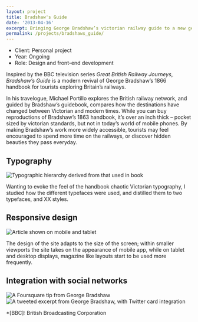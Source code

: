 ```yaml
---
layout: project
title: Bradshaw's Guide
date: '2013-04-16'
excerpt: Bringing George Bradshaw’s victorian railway guide to a new generation.
permalink: /projects/bradshaws_guide/
---
```

* Client: Personal project
* Year: Ongoing
* Role: Design and front-end development

Inspired by the BBC television series _Great British Railway Journeys_, _Bradshaw’s Guide_ is a modern revival of George Bradshaw’s 1866 handbook for tourists exploring Britain’s railways.

In his travelogue, Michael Portillo explores the British railway network, and guided by Bradshaw’s guidebook, compares how the destinations have changed between Victorian and modern times. While you can buy reproductions of Bradshaw’s 1863 handbook, it’s over an inch thick – pocket sized by victorian standards, but not in today’s world of mobile phones. By making Bradshaw’s work more widely accessible, tourists may feel encouraged to spend more time on the railways, or discover hidden beauties they pass everyday.

## Typography
![Typographic hierarchy derived from that used in book]()

Wanting to evoke the feel of the handbook chaotic Victorian typography, I studied how the different typefaces were used, and distilled them to two typefaces, and XX styles.

## Responsive design
![Article shown on mobile and tablet]()

The design of the site adapts to the size of the screen; within smaller viewports the site takes on the appearance of mobile app, while on tablet and desktop displays, magazine like layouts start to be used more frequently.

## Integration with social networks
![A Foursquare tip from George Bradshaw ]()  
![A tweeted excerpt from George Bradshaw, with Twitter card integration ]()

*[BBC]: British Broadcasting Corporation